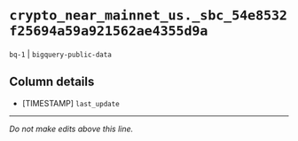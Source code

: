# `crypto_near_mainnet_us._sbc_54e8532f25694a59a921562ae4355d9a`
`bq-1` | `bigquery-public-data`

## Column details
* [TIMESTAMP] `last_update`

-------------------------------------------------------------------------------
*Do not make edits above this line.*
